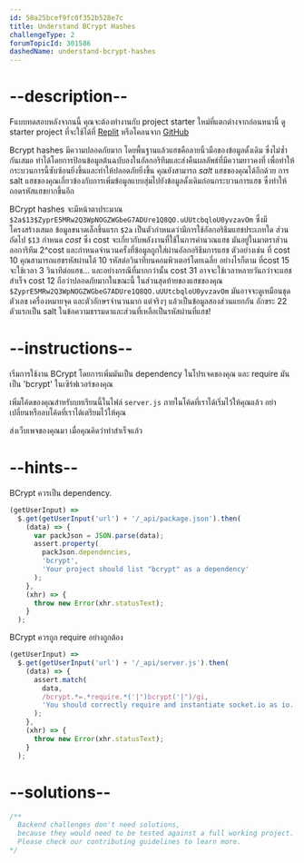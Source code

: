 ```yaml
---
id: 58a25bcef9fc0f352b528e7c
title: Understand BCrypt Hashes
challengeType: 2
forumTopicId: 301586
dashedName: understand-bcrypt-hashes
---
```


# --description--

Fแบบทดสอบหลังจากนนี้ คุณจะต้องทำงานกับ project starter ใหม่ที่แตกต่างจากก่อนหนานี้ ดู starter project ที่จะใช้ได้ที่ [Replit](https://replit.com/github/freeCodeCamp/boilerplate-bcrypt) หรือโคลนจาก [GitHub](https://github.com/freeCodeCamp/boilerplate-bcrypt/)

Bcrypt hashes  มีความปลอดภัยมาก โดยพื้นฐานแล้วแฮชคือลายนิ้วมือของข้อมูลดั้งเดิม ซึ่งไม่ซ้ำกันเสมอ ทำได้โดยการป้อนข้อมูลต้นฉบับลงในอัลกอริทึมและส่งคืนผลลัพธ์ที่มีความยาวคงที่ เพื่อทำให้กระบวนการนี้ซับซ้อนยิ่งขึ้นและทำให้ปลอดภัยยิ่งขึ้น คุณยังสามารถ *salt*  แฮชของคุณได้อีกด้วย การ salt แฮชของคุณเกี่ยวข้องกับการเพิ่มข้อมูลแบบสุ่มไปยังข้อมูลดั้งเดิมก่อนกระบวนการแฮช ซึ่งทำให้ถอดรหัสแฮชยากขึ้นอีก

BCrypt hashes จะมีหน้าตาประมาณ `$2a$13$ZyprE5MRw2Q3WpNOGZWGbeG7ADUre1Q8QO.uUUtcbqloU0yvzavOm` ซึ่งมีโครงสร้างเสมอ ข้อมูลขนาดเล็กชิ้นแรก `$2a` เป็นตัวกำหนดว่ามีการใช้อัลกอริธึมแฮชประเภทใด ส่วนถัดไป `$13` กำหนด *cost* ซึ่ง cost จะเกี่ยวกับพลังงานที่ใช้ในการคำนวณแฮช มันอยู่ในมาตราส่วนลอการิทึม 2^cost และกำหนดจำนวนครั้งที่ข้อมูลถูกใส่ผ่านอัลกอริธึมการแฮช ตัวอย่างเช่น ที่ cost 10 คุณสามารถแฮชรหัสผ่านได้ 10 รหัสต่อวินาทีบนคอมพิวเตอร์โดยเฉลี่ย อย่างไรก็ตาม ที่cost 15 จะใช้เวลา 3 วินาทีต่อแฮช... และอย่างกรณีที่มากกว่านั้น cost 31 อาจจะใช้เวลาหลายวันกว่าจะแฮชสำเร็จ cost 12 ถือว่าปลอดภัยมากในขณะนี้ ในส่วนสุดท้ายของแฮชของคุณ `$ZyprE5MRw2Q3WpNOGZWGbeG7ADUre1Q8QO.uUUtcbqloU0yvzavOm` มันอาจจะดูเหมือนชุดตัวเลข เครื่องหมายจุด และตัวอักษรจำนวนมาก แต่จริงๆ แล้วเป็นข้อมูลสองส่วนแยกกัน อักขระ 22 ตัวแรกเป็น salt ในข้อความธรรมดาและส่วนที่เหลือเป็นรหัสผ่านที่แฮช!

# --instructions--

เริ่มการใช้งาน BCrypt โดยการเพิ่มมันเป็น dependency ในโปรเจคของคุณ และ require มันเป็น 'bcrypt' ในเซิร์ฟเวอร์ของคุณ

เพิ่มโค้ดของคุณสำหรับบทเรียนนี้ในไฟล์ `server.js` ภายในโค้ดที่เราได้เริ่มไว้ให้คุณแล้ว อย่าเปลี่ยนหรือลบโค้ดที่เราได้เตรียมไว้ให้คุณ

ส่งเว็บเพจของคุณมา เมื่อคุณคิดว่าทำสำเร็จแล้ว

# --hints--

BCrypt ควรเป็น dependency.

```js
(getUserInput) =>
  $.get(getUserInput('url') + '/_api/package.json').then(
    (data) => {
      var packJson = JSON.parse(data);
      assert.property(
        packJson.dependencies,
        'bcrypt',
        'Your project should list "bcrypt" as a dependency'
      );
    },
    (xhr) => {
      throw new Error(xhr.statusText);
    }
  );
```

BCrypt ควรถูก require อย่างถูกต้อง

```js
(getUserInput) =>
  $.get(getUserInput('url') + '/_api/server.js').then(
    (data) => {
      assert.match(
        data,
        /bcrypt.*=.*require.*('|")bcrypt('|")/gi,
        'You should correctly require and instantiate socket.io as io.'
      );
    },
    (xhr) => {
      throw new Error(xhr.statusText);
    }
  );
```

# --solutions--

```js
/**
  Backend challenges don't need solutions, 
  because they would need to be tested against a full working project. 
  Please check our contributing guidelines to learn more.
*/
```
